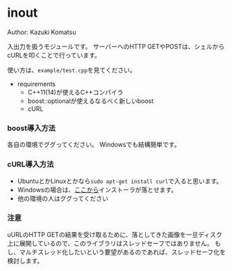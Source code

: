 inout
=====

Author: Kazuki Komatsu

入出力を扱うモジュールです。
サーバーへのHTTP GETやPOSTは、シェルからcURLを叩くことで行っています。

使い方は、`example/test.cpp`を見てください。

+ requirements
    - C++11(14)が使えるC++コンパイラ
    - boost::optionalが使えるなるべく新しいboost
    - cURL

### boost導入方法

各自の環境でググってください。
Windowsでも結構簡単です。


### cURL導入方法

* UbuntuとかLinuxとかなら`sudo apt-get install curl`で入ると思います。
* Windowsの場合は、[ここから](http://curl.haxx.se/download.html)インストーラが落とせます。
* 他の環境の人はググってください

### 注意

uURLのHTTP GETの結果を受け取るために、落としてきた画像を一旦ディスク上に展開しているので、このライブラリはスレッドセーフではありません。
もし、マルチスレッド化したいという要望があるのであれば、スレッドセーフ化を検討します。
